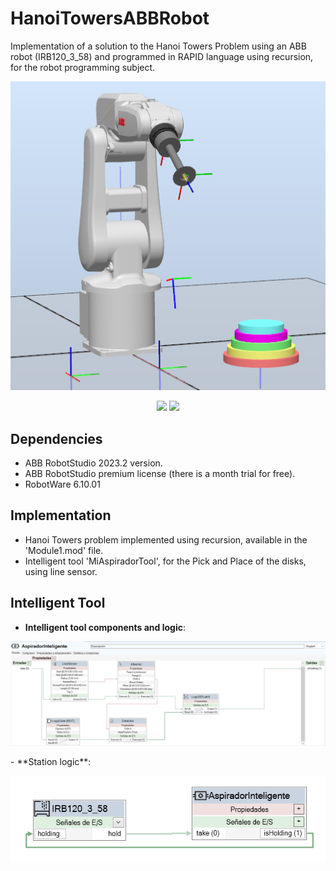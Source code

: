 # HanoiTowersABBRobot

Implementation of a solution to the Hanoi Towers Problem using an ABB robot (IRB120_3_58) and programmed in RAPID language using recursion, for the robot programming subject.

<p align="center">
  <img src="https://github.com/asierzd/HanoiTowersABBRobot/blob/main/imgs/HanoiTowers.png" alt="Hanoi Towers model">
</p>

<p align="center">
  <img src="https://img.shields.io/github/license/asierzd/HanoiTowersABBRobot?label=License&style=for-the-badge&color=yellow" href="https://opensource.org/license/gpl-3-0/"/>
  <img src="https://img.shields.io/github/languages/top/asierzd/HanoiTowersABBRobot?style=for-the-badge&color=green"/>
</p>

## Dependencies
- ABB RobotStudio 2023.2 version.
- ABB RobotStudio premium license (there is a month trial for free).
- RobotWare 6.10.01

## Implementation
- Hanoi Towers problem implemented using recursion, available in the 'Module1.mod' file.
- Intelligent tool 'MiAspiradorTool', for the Pick and Place of the disks, using line sensor.

## Intelligent Tool

- **Intelligent tool components and logic**:
<p align="center">
  <img src="https://github.com/asierzd/HanoiTowersABBRobot/blob/main/imgs/IntelligentToolPickAndPlace.png" alt="Intelligent Tool">
</p>
- **Station logic**: 
<p align="center">
  <img src="https://github.com/asierzd/HanoiTowersABBRobot/blob/main/imgs/StationLogic.png" alt="Station Logic">
</p>
